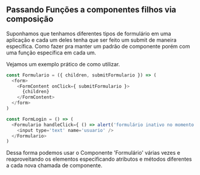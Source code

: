 ## Passando Funções a componentes filhos via composição

Suponhamos que tenhamos diferentes tipos de formulário em uma aplicação e cada um deles tenha que ser feito um submit de maneira específica. Como fazer pra manter um padrão de componente porém com uma função específica em cada um.

Vejamos um exemplo prático de como utilizar.

```js
const Formulario = ({ children, submitFormulario }) => (
  <form>
    <FormContent onClick={ submitFormulario }>
      {children}
    </FormContent>
  </form>
)

const FormLogin = () => (
  <Formulario handleClick={ () => alert('formulário inativo no momento') }>
    <input type='text' name='usuario' />
  </Formulario>
)
```

Dessa forma podemos usar o Componente 'Formulário' várias vezes e reaproveitando os elementos especificando atributos e métodos diferentes a cada nova chamada de componente.